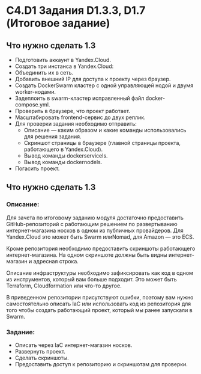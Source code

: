 # C4.D1 Задания D1.3.3, D1.7 (Итоговое задание)


## Что нужно сделать 1.3

- Подготовить аккаунт в Yandex.Cloud.
- Создать три инстанса в Yandex.Cloud:
- Объединить их в сеть.
- Добавить внешний IP для доступа к проекту через браузер.
- Создать DockerSwarm кластер с одной управляющей нодой и двумя worker-нодами.
- Задеплоить в swarm-кластер исправленный файл docker-compose.yml.
- Проверить в браузере, что проект работает.
- Масштабировать frontend-сервис до двух реплик.
- Для проверки задания необходимо отправить:
  - Описание — каким образом и какие команды использовались для решения задания.
  - Скриншот страницы в браузере (главной страницы проекта, работающего в Yandex.Cloud).
  - Вывод команды dockerservicels.
  - Вывод команды dockernodels.
- Погасить проект.


## Что нужно сделать 1.3

### Описание:

Для зачета по итоговому заданию модуля достаточно предоставить GitHub-репозиторий с работающим решением по развертыванию интернет-магазина носков в одном из публичных провайдеров. Для Yandex.Сloud это может быть Swarm илиNomad, для Amazon — это ECS.

Кроме репозитория необходимо предоставить скриншоты работающего интернет-магазина. На одном скриншоте должны быть видны интернет-магазин и адресная строка.

Описание инфраструктуры необходимо зафиксировать как код в одном из инструментов, который вам больше подходит. Это может быть Terraform, Cloudformation или что-то другое.

В приведенном репозитории присутствуют ошибки, поэтому вам нужно самостоятельно описать IaC или использовать код из репозитория для того чтобы создать работающий проект, который мы ранее запускали в Swarm.

### Задание:

- Описать через IaC интернет-магазин носков.
- Развернуть проект.
- Сделать скриншоты.
- Предоставить доступ к репозиторию и скриншотам для проверки.
